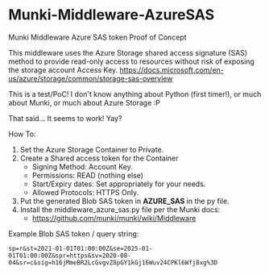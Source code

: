 # Munki-Middleware-AzureSAS

Munki Middleware Azure SAS token Proof of Concept

This middleware uses the Azure Storage shared access signature (SAS) method to provide read-only access to resources without risk of exposing the storage account Access Key. https://docs.microsoft.com/en-us/azure/storage/common/storage-sas-overview

This is a test/PoC! I don't know anything about Python (first timer!), or much about Munki, or much about Azure Storage :P

That said... It seems to work! Yay?


How To:
1. Set the Azure Storage Container to Private.
2. Create a Shared access token for the Container
   - Signing Method: Account Key.
   - Permissions: READ (nothing else)
   - Start/Expiry dates: Set appropriately for your needs.
   - Allowed Protocols: HTTPS Only.
3. Put the generated Blob SAS token in **AZURE_SAS** in the py file.
4. Install the middleware_azure_sas.py file per the Munki docs:
   - https://github.com/munki/munki/wiki/Middleware
 
 
 
Example Blob SAS token / query string:
```
sp=r&st=2021-01-01T01:00:00Z&se=2025-01-01T01:00:00Z&spr=https&sv=2020-08-04&sr=c&sig=h16jMmeBR2LcGvgvZ8pGY1kGj16Wuv24CPKl6Wfj8xg%3D
```
